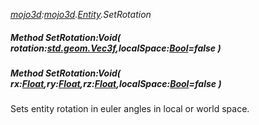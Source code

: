_[mojo3d](../../modules/mojo3d/mojo3d-module.md):[mojo3d](../../modules/mojo3d/mojo3d-module.md).[Entity](../../modules/mojo3d/mojo3d-entity_ext.md).SetRotation_
##### Method SetRotation:Void( rotation:[std.geom.Vec3f](../../modules/std/std-geom-vec3f.md),localSpace:[Bool](../../modules/wonkey/wonkey-types-bool.md)=false )
##### Method SetRotation:Void( rx:[Float](../../modules/wonkey/wonkey-types-float.md),ry:[Float](../../modules/wonkey/wonkey-types-float.md),rz:[Float](../../modules/wonkey/wonkey-types-float.md),localSpace:[Bool](../../modules/wonkey/wonkey-types-bool.md)=false )
Sets entity rotation in euler angles in local or world space.
